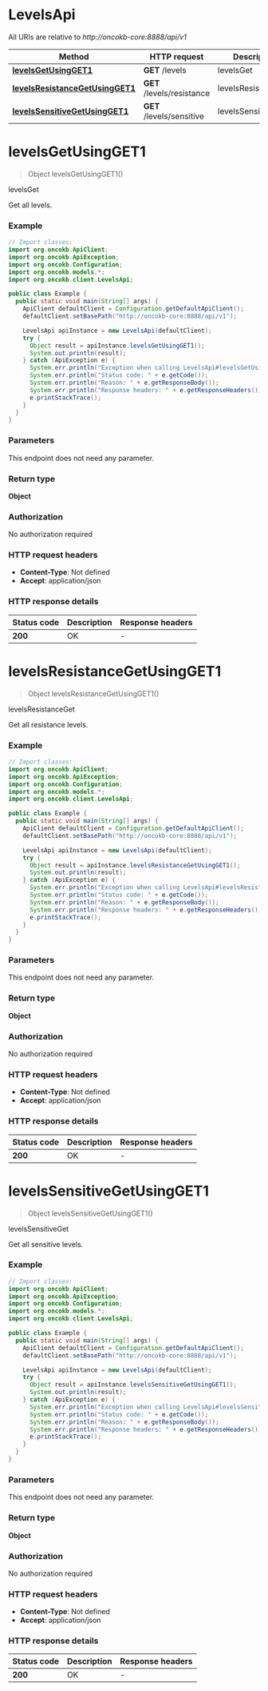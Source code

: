 # LevelsApi

All URIs are relative to *http://oncokb-core:8888/api/v1*

Method | HTTP request | Description
------------- | ------------- | -------------
[**levelsGetUsingGET1**](LevelsApi.md#levelsGetUsingGET1) | **GET** /levels | levelsGet
[**levelsResistanceGetUsingGET1**](LevelsApi.md#levelsResistanceGetUsingGET1) | **GET** /levels/resistance | levelsResistanceGet
[**levelsSensitiveGetUsingGET1**](LevelsApi.md#levelsSensitiveGetUsingGET1) | **GET** /levels/sensitive | levelsSensitiveGet


<a name="levelsGetUsingGET1"></a>
# **levelsGetUsingGET1**
> Object levelsGetUsingGET1()

levelsGet

Get all levels.

### Example
```java
// Import classes:
import org.oncokb.ApiClient;
import org.oncokb.ApiException;
import org.oncokb.Configuration;
import org.oncokb.models.*;
import org.oncokb.client.LevelsApi;

public class Example {
  public static void main(String[] args) {
    ApiClient defaultClient = Configuration.getDefaultApiClient();
    defaultClient.setBasePath("http://oncokb-core:8888/api/v1");

    LevelsApi apiInstance = new LevelsApi(defaultClient);
    try {
      Object result = apiInstance.levelsGetUsingGET1();
      System.out.println(result);
    } catch (ApiException e) {
      System.err.println("Exception when calling LevelsApi#levelsGetUsingGET1");
      System.err.println("Status code: " + e.getCode());
      System.err.println("Reason: " + e.getResponseBody());
      System.err.println("Response headers: " + e.getResponseHeaders());
      e.printStackTrace();
    }
  }
}
```

### Parameters
This endpoint does not need any parameter.

### Return type

**Object**

### Authorization

No authorization required

### HTTP request headers

 - **Content-Type**: Not defined
 - **Accept**: application/json

### HTTP response details
| Status code | Description | Response headers |
|-------------|-------------|------------------|
**200** | OK |  -  |

<a name="levelsResistanceGetUsingGET1"></a>
# **levelsResistanceGetUsingGET1**
> Object levelsResistanceGetUsingGET1()

levelsResistanceGet

Get all resistance levels.

### Example
```java
// Import classes:
import org.oncokb.ApiClient;
import org.oncokb.ApiException;
import org.oncokb.Configuration;
import org.oncokb.models.*;
import org.oncokb.client.LevelsApi;

public class Example {
  public static void main(String[] args) {
    ApiClient defaultClient = Configuration.getDefaultApiClient();
    defaultClient.setBasePath("http://oncokb-core:8888/api/v1");

    LevelsApi apiInstance = new LevelsApi(defaultClient);
    try {
      Object result = apiInstance.levelsResistanceGetUsingGET1();
      System.out.println(result);
    } catch (ApiException e) {
      System.err.println("Exception when calling LevelsApi#levelsResistanceGetUsingGET1");
      System.err.println("Status code: " + e.getCode());
      System.err.println("Reason: " + e.getResponseBody());
      System.err.println("Response headers: " + e.getResponseHeaders());
      e.printStackTrace();
    }
  }
}
```

### Parameters
This endpoint does not need any parameter.

### Return type

**Object**

### Authorization

No authorization required

### HTTP request headers

 - **Content-Type**: Not defined
 - **Accept**: application/json

### HTTP response details
| Status code | Description | Response headers |
|-------------|-------------|------------------|
**200** | OK |  -  |

<a name="levelsSensitiveGetUsingGET1"></a>
# **levelsSensitiveGetUsingGET1**
> Object levelsSensitiveGetUsingGET1()

levelsSensitiveGet

Get all sensitive levels.

### Example
```java
// Import classes:
import org.oncokb.ApiClient;
import org.oncokb.ApiException;
import org.oncokb.Configuration;
import org.oncokb.models.*;
import org.oncokb.client.LevelsApi;

public class Example {
  public static void main(String[] args) {
    ApiClient defaultClient = Configuration.getDefaultApiClient();
    defaultClient.setBasePath("http://oncokb-core:8888/api/v1");

    LevelsApi apiInstance = new LevelsApi(defaultClient);
    try {
      Object result = apiInstance.levelsSensitiveGetUsingGET1();
      System.out.println(result);
    } catch (ApiException e) {
      System.err.println("Exception when calling LevelsApi#levelsSensitiveGetUsingGET1");
      System.err.println("Status code: " + e.getCode());
      System.err.println("Reason: " + e.getResponseBody());
      System.err.println("Response headers: " + e.getResponseHeaders());
      e.printStackTrace();
    }
  }
}
```

### Parameters
This endpoint does not need any parameter.

### Return type

**Object**

### Authorization

No authorization required

### HTTP request headers

 - **Content-Type**: Not defined
 - **Accept**: application/json

### HTTP response details
| Status code | Description | Response headers |
|-------------|-------------|------------------|
**200** | OK |  -  |


